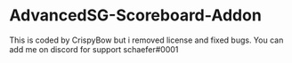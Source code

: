 # AdvancedSG-Scoreboard-Addon
This is coded by CrispyBow but i removed license and fixed bugs. You can add me on discord for support schaefer#0001
